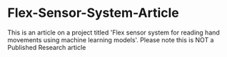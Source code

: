 # Flex-Sensor-System-Article
This is an article on a project titled 'Flex sensor system for reading hand movements using machine learning models'. 
Please note this is NOT a Published Research article
